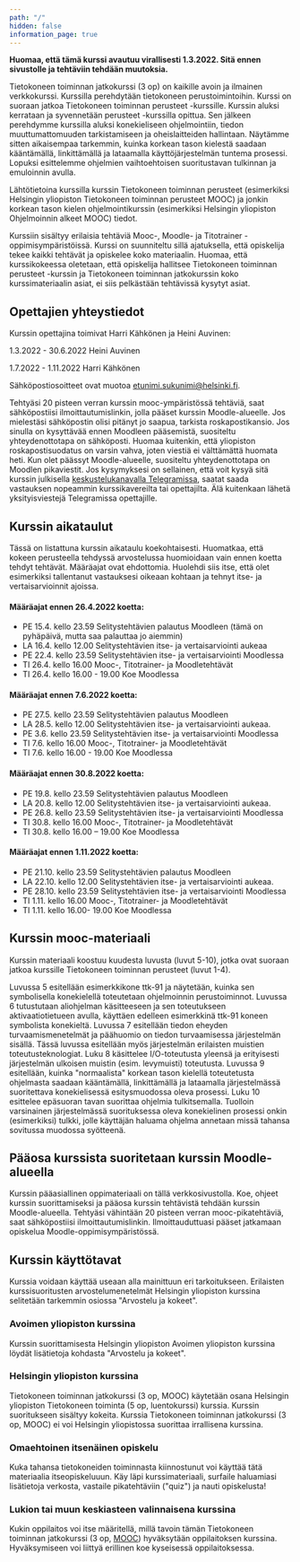 ```yaml
---
path: "/"
hidden: false
information_page: true
---
```


**Huomaa, että tämä kurssi avautuu virallisesti 1.3.2022. Sitä ennen sivustolle ja tehtäviin tehdään muutoksia.**

Tietokoneen toiminnan jatkokurssi (3 op) on kaikille avoin ja ilmainen verkkokurssi. Kurssilla perehdytään tietokoneen perustoimintoihin. Kurssi on suoraan jatkoa Tietokoneen toiminnan perusteet -kurssille. Kurssin aluksi kerrataan ja syvennetään perusteet -kurssilla opittua. Sen jälkeen perehdymme kurssilla aluksi konekieliseen ohjelmointiin, tiedon muuttumattomuuden tarkistamiseen ja oheislaitteiden hallintaan. Näytämme sitten aikaisempaa tarkemmin, kuinka korkean tason kielestä saadaan kääntämällä, linkittämällä ja lataamalla käyttöjärjestelmän tuntema prosessi. Lopuksi esittelemme ohjelmien vaihtoehtoisen suoritustavan tulkinnan ja emuloinnin avulla.

Lähtötietoina kurssilla kurssin Tietokoneen toiminnan perusteet (esimerkiksi Helsingin yliopiston Tietokoneen toiminnan perusteet MOOC) ja jonkin korkean tason kielen ohjelmointikurssin (esimerkiksi Helsingin yliopiston Ohjelmoinnin alkeet MOOC) tiedot.

Kurssiin sisältyy erilaisia tehtäviä Mooc-, Moodle- ja Titotrainer -oppimisympäristöissä. Kurssi on suunniteltu sillä ajatuksella, että opiskelija tekee kaikki tehtävät ja opiskelee koko materiaalin. Huomaa, että kurssikokeessa oletetaan, että opiskelija hallitsee Tietokoneen toiminnan perusteet -kurssin ja Tietokoneen toiminnan jatkokurssin koko kurssimateriaalin asiat, ei siis pelkästään tehtävissä kysytyt asiat.

## Opettajien yhteystiedot
Kurssin opettajina toimivat Harri Kähkönen ja Heini Auvinen:

1.3.2022 - 30.6.2022 Heini Auvinen

1.7.2022 - 1.11.2022 Harri Kähkönen

Sähköpostiosoitteet ovat muotoa etunimi.sukunimi@helsinki.fi.

Tehtyäsi 20 pisteen verran kurssin mooc-ympäristössä tehtäviä, saat sähköpostiisi ilmoittautumislinkin, jolla pääset kurssin Moodle-alueelle. Jos mielestäsi sähköpostin olisi pitänyt jo saapua, tarkista roskapostikansio. Jos sinulla on kysyttävää ennen Moodleen pääsemistä, suositeltu yhteydenottotapa on sähköposti. Huomaa kuitenkin, että yliopiston roskapostisuodatus on varsin vahva, joten viestiä ei välttämättä huomata heti. Kun olet päässyt Moodle-alueelle, suositeltu yhteydenottotapa on Moodlen pikaviestit. Jos kysymyksesi on sellainen, että voit kysyä sitä kurssin julkisella [keskustelukanavalla Telegramissa](https://t.me/tkt_tito), saatat saada vastauksen nopeammin kurssikavereilta tai opettajilta. Älä kuitenkaan lähetä yksityisviestejä Telegramissa opettajille.

## Kurssin aikataulut
Tässä on listattuna kurssin aikataulu koekohtaisesti. Huomatkaa, että kokeen perusteella tehdyssä arvostelussa huomioidaan vain ennen koetta tehdyt tehtävät. Määräajat ovat ehdottomia. Huolehdi siis itse, että olet esimerkiksi tallentanut vastauksesi oikeaan kohtaan ja tehnyt itse- ja vertaisarvioinnit ajoissa.

#### Määräajat ennen 26.4.2022 koetta:
- PE 15.4. kello 23.59 Selitystehtävien palautus Moodleen (tämä on pyhäpäivä, mutta saa palauttaa jo aiemmin)
- LA 16.4. kello 12.00 Selitystehtävien itse- ja vertaisarviointi aukeaa
- PE 22.4. kello 23.59 Selitystehtävien itse- ja vertaisarviointi Moodlessa
- TI 26.4. kello 16.00 Mooc-, Titotrainer- ja Moodletehtävät
- TI 26.4. kello 16.00 - 19.00 Koe Moodlessa

#### Määräajat ennen 7.6.2022 koetta:
- PE 27.5. kello 23.59 Selitystehtävien palautus Moodleen
- LA 28.5. kello 12.00 Selitystehtävien itse- ja vertaisarviointi aukeaa.
- PE 3.6. kello 23.59 Selitystehtävien itse- ja vertaisarviointi Moodlessa
- TI 7.6. kello 16.00 Mooc-, Titotrainer- ja Moodletehtävät
- TI 7.6. kello 16.00 - 19.00 Koe Moodlessa

#### Määräajat ennen 30.8.2022 koetta:
- PE 19.8. kello 23.59 Selitystehtävien palautus Moodleen
- LA 20.8. kello 12.00 Selitystehtävien itse- ja vertaisarviointi aukeaa.
- PE 26.8. kello 23.59 Selitystehtävien itse- ja vertaisarviointi Moodlessa
- TI 30.8. kello 16.00 Mooc-, Titotrainer- ja Moodletehtävät
- TI 30.8. kello 16.00 – 19.00 Koe Moodlessa

#### Määräajat ennen 1.11.2022 koetta:
- PE 21.10. kello 23.59 Selitystehtävien palautus Moodleen
- LA 22.10. kello 12.00 Selitystehtävien itse- ja vertaisarviointi aukeaa.
- PE 28.10. kello 23.59 Selitystehtävien itse- ja vertaisarviointi Moodlessa
- TI 1.11. kello 16.00 Mooc-, Titotrainer- ja Moodletehtävät
- TI 1.11. kello 16.00- 19.00  Koe Moodlessa


## Kurssin mooc-materiaali
Kurssin materiaali koostuu kuudesta luvusta (luvut 5-10), jotka ovat suoraan jatkoa kurssille Tietokoneen toiminnan perusteet (luvut 1-4).

Luvussa 5 esitellään esimerkkikone ttk-91 ja näytetään, kuinka sen symbolisella konekielellä toteutetaan ohjelmoinnin perustoiminnot. Luvussa 6 tutustutaan aliohjelman käsitteeseen ja sen toteutukseen aktivaatiotietueen avulla, käyttäen edelleen esimerkkinä ttk-91 koneen symbolista konekieltä. Luvussa 7 esitellään tiedon eheyden turvaamismenetelmät ja päähuomio on tiedon turvaamisessa järjestelmän sisällä. Tässä luvussa esitellään myös järjestelmän erilaisten muistien toteutusteknologiat. Luku 8 käsittelee I/O-toteutusta yleensä ja erityisesti järjestelmän ulkoisen muistin (esim. levymuisti) toteutusta. Luvussa 9 esitellään, kuinka "normaalista" korkean tason kielellä toteutetusta ohjelmasta saadaan kääntämällä, linkittämällä ja lataamalla järjestelmässä suoritettava konekielisessä esitysmuodossa oleva prosessi. Luku 10 esittelee epäsuoran tavan suorittaa ohjelmia tulkitsemalla. Tuolloin varsinainen järjestelmässä suorituksessa oleva konekielinen prosessi onkin (esimerkiksi) tulkki, jolle käyttäjän haluama ohjelma annetaan missä tahansa sovitussa muodossa syötteenä.

## Pääosa kurssista suoritetaan kurssin Moodle-alueella
Kurssin pääasiallinen oppimateriaali on tällä verkkosivustolla. Koe, ohjeet kurssin suorittamiseksi ja pääosa kurssin tehtävistä tehdään kurssin Moodle-alueella.
Tehtyäsi vähintään 20 pisteen verran mooc-pikatehtäviä, saat sähköpostiisi ilmoittautumislinkin. Ilmoittauduttuasi pääset jatkamaan opiskelua Moodle-oppimisympäristössä.

## Kurssin käyttötavat
Kurssia voidaan käyttää useaan alla mainittuun eri tarkoitukseen. Erilaisten kurssisuoritusten arvostelumenetelmät Helsingin yliopiston kurssina selitetään tarkemmin osiossa "Arvostelu ja kokeet".

### Avoimen yliopiston kurssina
Kurssin suorittamisesta Helsingin yliopiston Avoimen yliopiston kurssina löydät lisätietoja kohdasta "Arvostelu ja kokeet".

### Helsingin yliopiston kurssina
Tietokoneen toiminnan jatkokurssi (3 op, MOOC) käytetään osana Helsingin yliopiston Tietokoneen toiminta (5 op, luentokurssi) kurssia. Kurssin suoritukseen sisältyy kokeita. Kurssia Tietokoneen toiminnan jatkokurssi (3 op, MOOC) ei voi Helsingin yliopistossa suorittaa irrallisena kurssina.

### Omaehtoinen itsenäinen opiskelu
Kuka tahansa tietokoneiden toiminnasta kiinnostunut voi käyttää tätä materiaalia itseopiskeluuun. Käy läpi kurssimateriaali, surfaile haluamiasi lisätietoja verkosta, vastaile pikatehtäviin ("quiz") ja nauti opiskelusta!

### Lukion tai muun keskiasteen valinnaisena kurssina
Kukin oppilaitos voi itse määritellä, millä tavoin tämän Tietokoneen toiminnan jatkokurssi (3 op, [MOOC](https://mooc.fi/)) hyväksytään oppilaitoksen kurssina. Hyväksymiseen voi liittyä erillinen koe kyseisessä oppilaitoksessa.


